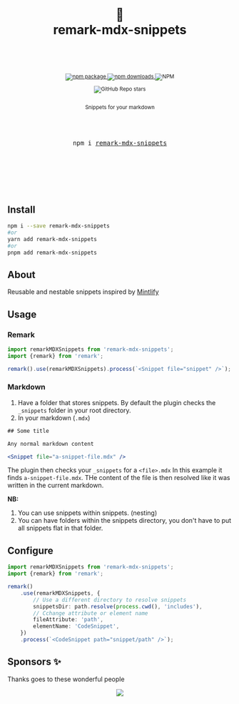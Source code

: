 <div align="center">

  <h1>
    <br/>
    🏇
    <br />
    remark-mdx-snippets
    <br />
    <br />
  </h1>
  <sup>
    <br />
    <br />
    <a href="https://www.npmjs.com/package/remark-mdx-snippets?style=for-the-badge">
       <img src="https://img.shields.io/npm/v/remark-mdx-snippets.svg?style=for-the-badge" alt="npm package" />
    </a>
    <a href="https://www.npmjs.com/package/remark-mdx-snippets?style=for-the-badge">
      <img src="https://img.shields.io/npm/dw/remark-mdx-snippets.svg?style=for-the-badge" alt="npm  downloads" />
    </a>
<a>
    <img alt="NPM" src="https://img.shields.io/npm/l/remark-mdx-snippets?style=for-the-badge">
</a>

<a><img alt="GitHub Repo stars" src="https://img.shields.io/github/stars/anubra266/remark-mdx-snippets?logo=github&style=for-the-badge">

</a>
    <br />
   Snippets for your markdown
    
  </sup>
  <br />
  <br />
  <br />
  <br />
  <pre>npm i <a href="https://www.npmjs.com/package/remark-mdx-snippets">remark-mdx-snippets</a></pre>
  <br />
  <br />
  <br />
  <br />
  <br />
</div>

## Install

```bash
npm i --save remark-mdx-snippets
#or
yarn add remark-mdx-snippets
#or
pnpm add remark-mdx-snippets
```

## About

Reusable and nestable snippets inspired by [Mintlify](https://mintlify.com/docs/reusable-snippets)

## Usage

### Remark

```ts
import remarkMDXSnippets from 'remark-mdx-snippets';
import {remark} from 'remark';

remark().use(remarkMDXSnippets).process(`<Snippet file="snippet" />`);
```

### Markdown

1. Have a folder that stores snippets. By default the plugin checks the `_snippets` folder in your root directory.
2. In your markdown (`.mdx`)

```jsx
## Some title

Any normal markdown content

<Snippet file="a-snippet-file.mdx" />
```

The plugin then checks your `_snippets` for a `<file>.mdx` In this example it finds `a-snippet-file.mdx`. THe content of the file is then resolved like it was written in the current markdown.

**NB:**

1.  You can use snippets within snippets. (nesting)
2.  You can have folders within the snippets directory, you don't have to put all snippets flat in that folder.

## Configure

```ts
import remarkMDXSnippets from 'remark-mdx-snippets';
import {remark} from 'remark';

remark()
	.use(remarkMDXSnippets, {
		// Use a different directory to resolve snippets
		snippetsDir: path.resolve(process.cwd(), 'includes'),
		// Cchange attribute or element name
		fileAttribute: 'path',
		elementName: 'CodeSnippet',
	})
	.process(`<CodeSnippet path="snippet/path" />`);
```

## Sponsors ✨

Thanks goes to these wonderful people

<p align="center">
  <a href="https://patreon.com/anubra266?utm_medium=clipboard_copy&utm_source=copyLink&utm_campaign=creatorshare_creator&utm_content=join_link">
    <img src='https://cdn.jsdelivr.net/gh/anubra266/static@main/sponsors.svg'/>
  </a>
</p>
